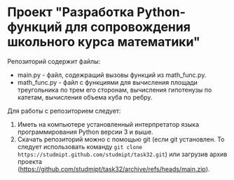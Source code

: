 # Проект  "Разработка Python-функций для сопровождения школьного курса математики"

Репозиторий содержит файлы:
*   main.py  -  файл, содежращий вызовы функций из math_func.py.  
*   math_func.py - файл с функциями для вычисления площади треугольника по трем его сторонам, вычисления гипотенузы по катетам, вычисления объема куба по ребру.

Для работы с репозиторием следует:
1.   Иметь на компьютере установленный интерпретатор языка программирования Python версии 3 и выше. 
2.   Скачать репозиторий можно с помощью git (если git установлен. То следует использовать команду `git clone https://studmipt.github.com/studmipt/task32.git`) или загрузив архив проекта (https://github.com/studmipt/task32/archive/refs/heads/main.zip). 
